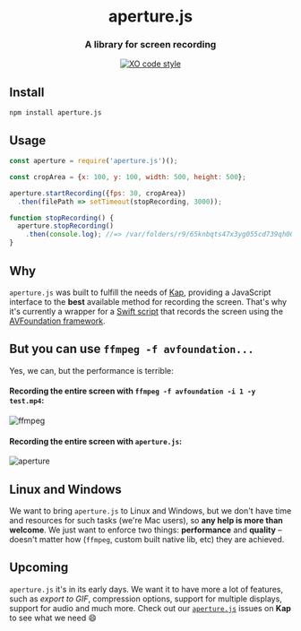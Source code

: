 <p>
  <h1 align="center">aperture.js</h1>
  <h3 align="center">A library for screen recording </h3>
  <p align="center"><a href="https://github.com/sindresorhus/xo"><img src="https://img.shields.io/badge/code_style-XO-5ed9c7.svg" alt="XO code style"></a></p>
</p>

## Install

```
npm install aperture.js
```

## Usage

```javascript
const aperture = require('aperture.js')();

const cropArea = {x: 100, y: 100, width: 500, height: 500};

aperture.startRecording({fps: 30, cropArea})
  .then(filePath => setTimeout(stopRecording, 3000));

function stopRecording() {
  aperture.stopRecording()
    .then(console.log); //=> /var/folders/r9/65knbqts47x3yg055cd739qh0000gn/T/tmp-15694AAzbYX1vzi2X.mp4
}

```

## Why

`aperture.js` was built to fulfill the needs of [Kap](https://github.com/wulkano/kap), providing a JavaScript interface to the **best** available method for recording the screen.
That's why it's currently a wrapper for a [Swift script](https://github.com/wulkano/aperture.js/blob/master/swift/aperture/main.swift) that records the screen using the [AVFoundation framework](https://developer.apple.com/av-foundation/).

## But you can use `ffmpeg -f avfoundation...`

Yes, we can, but the performance is terrible:

#### Recording the entire screen with `ffmpeg -f avfoundation -i 1 -y test.mp4`:

![ffmpeg](https://cloud.githubusercontent.com/assets/4721750/19214740/f823d4b6-8d60-11e6-8af3-4726146ef29a.jpg)

#### Recording the entire screen with `aperture.js`:

![aperture](https://cloud.githubusercontent.com/assets/4721750/19214743/11f4aaaa-8d61-11e6-9822-4e83bcdfab24.jpg)

## Linux and Windows

We want to bring `aperture.js` to Linux and Windows, but we don't have time and resources for such tasks (we're Mac users), so **any help is more than welcome**. We just want to enforce two things: **performance** and **quality** – doesn't matter how (`ffmpeg`, custom built native lib, etc) they are achieved.

## Upcoming

`aperture.js` it's in its early days. We want it to have more a lot of features, such as *export to GIF*, compression options, support for multiple displays, support for audio and much more. Check out our [`aperture.js`](https://github.com/wulkano/kap/issues?q=is%3Aissue+is%3Aopen+label%3Aaperture.js) issues on **Kap**  to see what we need 😄
